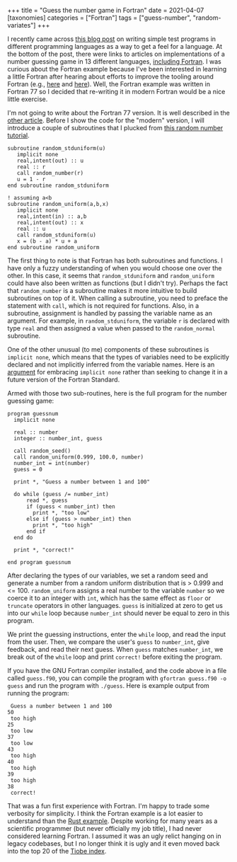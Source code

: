 +++
title = "Guess the number game in Fortran"
date = 2021-04-07
[taxonomies]
categories = ["Fortran"]
tags = ["guess-number", "random-variates"]
+++

I recently came across [this blog post](https://opensource.com/article/21/4/compare-programming-languages) on writing simple test programs in different programming languages as a way to get a feel for a language. At the bottom of the post, there were links to articles on implementations of a number guessing game in 13 different languages, [including Fortran](https://opensource.com/article/21/1/fortran). I was curious about the Fortran example because I've been interested in learning a little Fortran after hearing about efforts to improve the tooling around Fortran (e.g., [here](https://ondrejcertik.com/blog/2021/03/resurrecting-fortran/) and [here](https://youtu.be/JUHS-JFvs90)). Well, the Fortran example was written in Fortran 77 so I decided that re-writing it in modern Fortran would be a nice little exercise.

<!-- more -->

I'm not going to write about the Fortran 77 version. It is well described in the [other article](https://opensource.com/article/21/1/fortran). Before I show the code for the "modern" version, I will introduce a couple of subroutines that I plucked from [this random number tutorial](https://masuday.github.io/fortran_tutorial/random.html). 

```
subroutine random_stduniform(u)
   implicit none
   real,intent(out) :: u
   real :: r
   call random_number(r)
   u = 1 - r
end subroutine random_stduniform

! assuming a<b
subroutine random_uniform(a,b,x)
   implicit none
   real,intent(in) :: a,b
   real,intent(out) :: x
   real :: u
   call random_stduniform(u)
   x = (b - a) * u + a
end subroutine random_uniform
```

The first thing to note is that Fortran has both subroutines and functions. I have only a fuzzy understanding of when you would choose one over the other. In this case, it seems that `random_stduniform` and `random_uniform` could have also been written as functions (but I didn't try). Perhaps the fact that `random_number` is a subroutine makes it more intuitive to build subroutines on top of it. When calling a subroutine, you need to preface the statement with `call`, which is not required for functions. Also, in a subroutine, assignment is handled by passing the variable name as an argument. For example, in `random_stduniform`, the variable `r` is declared with type `real` and then assigned a value when passed to the `random_normal` subroutine. 

One of the other unusual (to me) components of these subroutines is `implicit none`, which means that the types of variables need to be explicitly declared and not implicitly inferred from the variable names. Here is an [argument](https://milancurcic.com/2019/10/17/implicit-none-and-carry-on.html) for embracing `implicit none` rather than seeking to change it in a future version of the Fortran Standard.

Armed with those two sub-routines, here is the full program for the number guessing game:

```
program guessnum
  implicit none

  real :: number
  integer :: number_int, guess

  call random_seed()
  call random_uniform(0.999, 100.0, number)
  number_int = int(number)
  guess = 0

  print *, "Guess a number between 1 and 100"

  do while (guess /= number_int) 
      read *, guess
      if (guess < number_int) then
        print *, "too low"
      else if (guess > number_int) then
        print *, "too high"
      end if
  end do 

  print *, "correct!"
 
end program guessnum
```

After declaring the types of our variables, we set a random seed and generate a number from a random uniform distribution that is > 0.999 and <= 100. `random_uniform` assigns a real number to the variable `number` so we coerce it to an integer with `int`, which has the same effect as `floor` or `truncate` operators in other languages. `guess` is initialized at zero to get us into our `while` loop because `number_int` should never be equal to zero in this program.

We print the guessing instructions, enter the `while` loop, and read the input from the user. Then, we compare the user's `guess` to `number_int`, give feedback, and read their next guess. When `guess` matches `number_int`, we break out of the `while` loop and print `correct!` before exiting the program. 

If you have the GNU Fortran compiler installed, and the code above in a file called `guess.f90`, you can compile the program with `gfortran guess.f90 -o guess` and run the program with `./guess`. Here is example output from running the program:

```
 Guess a number between 1 and 100
50
 too high
25
 too low
37
 too low
43
 too high
40
 too high
39
 too high
38
 correct!
```

That was a fun first experience with Fortran. I'm happy to trade some verbosity for simplicity. I think the Fortran example is a lot easier to understand than the [Rust example](https://opensource.com/article/20/12/learn-rust). Despite working for many years as a scientific programmer (but never officially my job title), I had never considered learning Fortran. I assumed it was an ugly relict hanging on in legacy codebases, but I no longer think it is ugly and it even moved back into the top 20 of the [Tiobe index](https://www.tiobe.com/tiobe-index/).